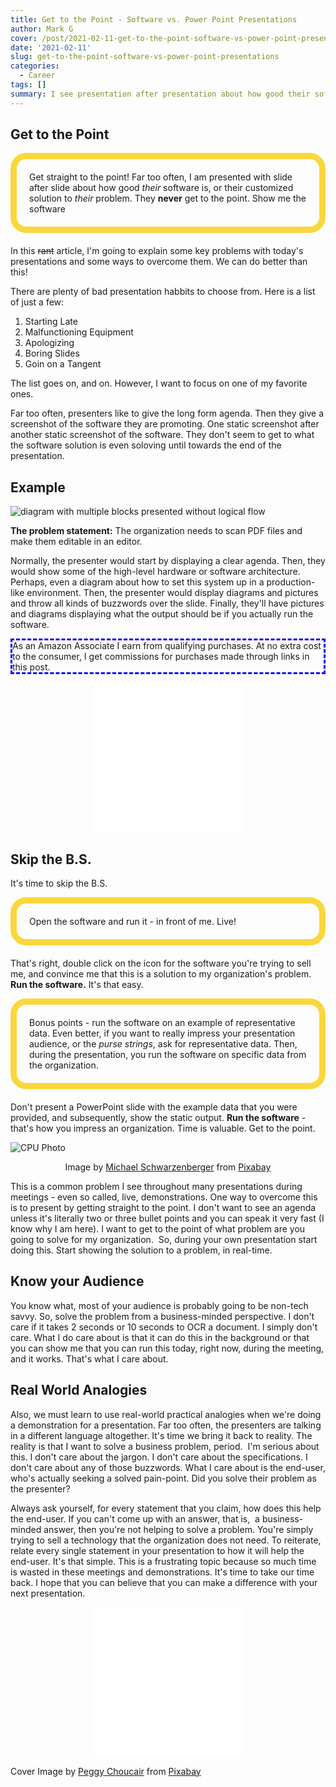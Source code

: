 ```yaml
---
title: Get to the Point - Software vs. Power Point Presentations
author: Mark G
cover: /post/2021-02-11-get-to-the-point-software-vs-power-point-presentations.en_files/get to the point presentations.jpg
date: '2021-02-11'
slug: get-to-the-point-software-vs-power-point-presentations
categories:
  - Career
tags: []
summary: I see presentation after presentation about how good their software is or their customized solution to their problem. However, they never get to the point. They end up showing me how to solve their own problem.
---
```


<style>
#border_1 {
    border-style: dashed;
    border-width: 3px;
    border-left-width: 3px;
    border-right-width: 3px;
    border-color: blue;
}

#aside {
    border: 10px solid #fad73d;
    border-radius: 25px;
    padding: 20px 20px 20px;
    margin-bottom: 20px;
}

#center_1 {
  display: block;
  margin-left: auto;
  margin-right: auto;
  width: 50%;
}

</style>

## Get to the Point

<p id="aside">
Get straight to the point! Far too often, I am presented with slide after slide about how good <i>their</i> software is, or their customized solution to <i>their</i> problem. They <b>never</b> get to the point. Show me the software</p>

In this <del>rant</del> article, I'm going to explain some key problems with today's presentations and some ways to overcome them. We can do better than this!

There are plenty of bad presentation habbits to choose from. Here is a list of just a few:

1.  Starting Late
2.  Malfunctioning Equipment
3.  Apologizing
4.  Boring Slides
5.  Goin on a Tangent

The list goes on, and on. However, I want to focus on one of my favorite ones. 

<p>Far too often, presenters like to give the long form agenda. Then they give a screenshot of the software they are promoting. One static screenshot after another static screenshot of the software. They don't seem to get to what the software solution is even soloving until towards the end of the presentation.</p>

## Example

<p id="center_1">

![diagram with multiple blocks presented without logical flow](/post/2021-02-11-get-to-the-point-software-vs-power-point-presentations.en_files/statistic-1564428_640.png)

</p>

<B>The problem statement:</B> The organization needs to scan PDF files and make them editable in an editor. <BR>

Normally, the presenter would start by displaying a clear agenda. Then, they would show some of the high-level hardware or software architecture. Perhaps, even a diagram about how to set this system up in a production-like environment. Then, the presenter would display diagrams and pictures and throw all kinds of buzzwords over the slide. Finally, they'll have pictures and diagrams displaying what the output should be if you actually run the software.

<p id="border_1">As an Amazon Associate I earn from qualifying purchases. At no extra cost to the consumer, I get commissions for purchases made through links in this post.</p>

<p align="center"><iframe style="width:120px;height:240px;" marginwidth="0" marginheight="0" scrolling="no" frameborder="0" src="//ws-na.amazon-adsystem.com/widgets/q?ServiceVersion=20070822&OneJS=1&Operation=GetAdHtml&MarketPlace=US&source=ac&ref=qf_sp_asin_til&ad_type=product_link&tracking_id=hatro-20&marketplace=amazon&amp;region=US&placement=B07NJCG1XS&asins=B07NJCG1XS&linkId=30c6de069934607358197307d05cc77b&show_border=true&link_opens_in_new_window=true&price_color=333333&title_color=0066c0&bg_color=ffffff">
    </iframe><iframe style="width:120px;height:240px;" marginwidth="0" marginheight="0" scrolling="no" frameborder="0" src="//ws-na.amazon-adsystem.com/widgets/q?ServiceVersion=20070822&OneJS=1&Operation=GetAdHtml&MarketPlace=US&source=ac&ref=qf_sp_asin_til&ad_type=product_link&tracking_id=hatro-20&marketplace=amazon&amp;region=US&placement=0134462025&asins=0134462025&linkId=d2aa245732df32193acd9534cd491b06&show_border=true&link_opens_in_new_window=true&price_color=333333&title_color=0066c0&bg_color=ffffff">
    </iframe></p>

## Skip the B.S.

It's time to skip the B.S. 

<p id="aside">Open the software and run it - in front of me. Live!</p> 

That's right, double click on the icon for the software you're trying to sell me, and convince me that this is a solution to my organization's problem. <B>Run the software.</B> It's that easy. 

<p id="aside">Bonus points - run the software on an example of representative data. Even better, if you want to really impress your presentation audience, or the <i>purse strings</i>, ask for representative data. Then, during the presentation, you run the software on specific data from the organization. </p>


Don't present a PowerPoint slide with the example data that you were provided, and subsequently, show the static output. <b>Run the software</b> - that's how you impress an organization. Time is valuable. Get to the point.

![CPU Photo](/post/2021-02-11-get-to-the-point-software-vs-power-point-presentations.en_files/cpu-564771_640.jpg)


<p align="center">Image by <a href="https://pixabay.com/users/blickpixel-52945/?utm_source=link-attribution&amp;utm_medium=referral&amp;utm_campaign=image&amp;utm_content=564771">Michael Schwarzenberger</a> from <a href="https://pixabay.com/?utm_source=link-attribution&amp;utm_medium=referral&amp;utm_campaign=image&amp;utm_content=564771">Pixabay</a></p>


This is a common problem I see throughout many presentations during meetings - even so called, live, demonstrations. One way to overcome this is to present by getting straight to the point. I don't want to see an agenda unless it's literally two or three bullet points and you can speak it very fast (I know why I am here). I want to get to the point of what problem are you going to solve for my organization.  So, during your own presentation start doing this. Start showing the solution to a problem, in real-time.

## Know your Audience

You know what, most of your audience is probably going to be non-tech savvy. So, solve the problem from a business-minded perspective. I don't care if it takes 2 seconds or 10 seconds to OCR a document. I simply don't care. What I do care about is that it can do this in the background or that you can show me that you can run this today, right now, during the meeting, and it works. That's what I care about.


## Real World Analogies

Also, we must learn to use real-world practical analogies when we're doing a demonstration for a presentation. Far too often, the presenters are talking in a different language altogether. It's time we bring it back to reality. The reality is that I want to solve a business problem, period.  I'm serious about this. I don't care about the jargon. I don't care about the specifications. I don't care about any of those buzzwords. What I care about is the end-user, who's actually seeking a solved pain-point. Did you solve their problem as the presenter?

Always ask yourself, for every statement that you claim, how does this help the end-user. If you can't come up with an answer, that is,  a business-minded answer, then you're not helping to solve a problem. You're simply trying to sell a technology that the organization does not need. To reiterate, relate every single statement in your presentation to how it will help the end-user. It's that simple. This is a frustrating topic because so much time is wasted in these meetings and demonstrations. It's time to take our time back. I hope that you can believe that you can make a difference with your next presentation.

<p align="center"><iframe style="width:120px;height:240px;" marginwidth="0" marginheight="0" scrolling="no" frameborder="0" src="//ws-na.amazon-adsystem.com/widgets/q?ServiceVersion=20070822&OneJS=1&Operation=GetAdHtml&MarketPlace=US&source=ac&ref=qf_sp_asin_til&ad_type=product_link&tracking_id=hatro-20&marketplace=amazon&amp;region=US&placement=1482243237&asins=1482243237&linkId=ed7574e48b9f2b5cdba74486fe33cd23&show_border=true&link_opens_in_new_window=true&price_color=333333&title_color=0066c0&bg_color=ffffff">
    </iframe><iframe style="width:120px;height:240px;" marginwidth="0" marginheight="0" scrolling="no" frameborder="0" src="//ws-na.amazon-adsystem.com/widgets/q?ServiceVersion=20070822&OneJS=1&Operation=GetAdHtml&MarketPlace=US&source=ac&ref=qf_sp_asin_til&ad_type=product_link&tracking_id=hatro-20&marketplace=amazon&amp;region=US&placement=B004J4XGN6&asins=B004J4XGN6&linkId=7f87b4d27bd33583d55d06a401e8dfe6&show_border=true&link_opens_in_new_window=true&price_color=333333&title_color=0066c0&bg_color=ffffff">
    </iframe></p>

Cover Image by <a href="https://pixabay.com/users/peggychoucair-1130890/?utm_source=link-attribution&amp;utm_medium=referral&amp;utm_campaign=image&amp;utm_content=4969979">Peggy Choucair</a> from <a href="https://pixabay.com/?utm_source=link-attribution&amp;utm_medium=referral&amp;utm_campaign=image&amp;utm_content=4969979">Pixabay</a>